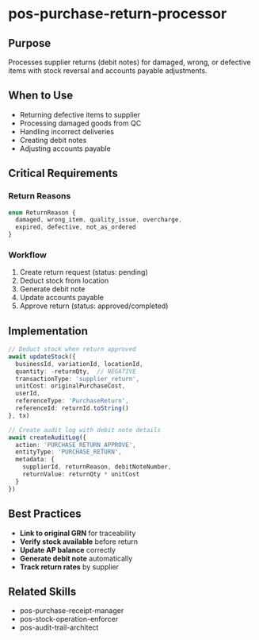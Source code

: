 # pos-purchase-return-processor

## Purpose
Processes supplier returns (debit notes) for damaged, wrong, or defective items with stock reversal and accounts payable adjustments.

## When to Use
- Returning defective items to supplier
- Processing damaged goods from QC
- Handling incorrect deliveries
- Creating debit notes
- Adjusting accounts payable

## Critical Requirements

### Return Reasons
```typescript
enum ReturnReason {
  damaged, wrong_item, quality_issue, overcharge,
  expired, defective, not_as_ordered
}
```

### Workflow
1. Create return request (status: pending)
2. Deduct stock from location
3. Generate debit note
4. Update accounts payable
5. Approve return (status: approved/completed)

## Implementation
```typescript
// Deduct stock when return approved
await updateStock({
  businessId, variationId, locationId,
  quantity: -returnQty,  // NEGATIVE
  transactionType: 'supplier_return',
  unitCost: originalPurchaseCost,
  userId,
  referenceType: 'PurchaseReturn',
  referenceId: returnId.toString()
}, tx)

// Create audit log with debit note details
await createAuditLog({
  action: 'PURCHASE_RETURN_APPROVE',
  entityType: 'PURCHASE_RETURN',
  metadata: {
    supplierId, returnReason, debitNoteNumber,
    returnValue: returnQty * unitCost
  }
})
```

## Best Practices
- **Link to original GRN** for traceability
- **Verify stock available** before return
- **Update AP balance** correctly
- **Generate debit note** automatically
- **Track return rates** by supplier

## Related Skills
- pos-purchase-receipt-manager
- pos-stock-operation-enforcer
- pos-audit-trail-architect
